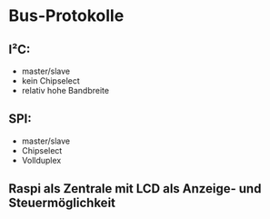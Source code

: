 # Bus-Protokolle

## I²C:

- master/slave
- kein Chipselect
- relativ hohe Bandbreite


## SPI:

- master/slave
- Chipselect
- Vollduplex

## Raspi als Zentrale mit LCD als Anzeige- und Steuermöglichkeit
